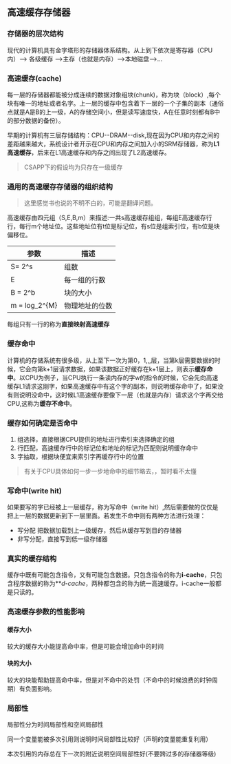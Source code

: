 ## 高速缓存存储器

### 存储器的层次结构

现代的计算机具有金字塔形的存储器体系结构。从上到下依次是寄存器（CPU内）--> 各级缓存 -->主存（也就是内存）-->本地磁盘-->...

### 高速缓存(cache)

每一层的存储器都能被分成连续的数据对象组块(chunk)，称为块（block）,每个块有唯一的地址或者名字。上一层的缓存中包含着下一层的一个子集的副本（通俗点就是A是B的上一级，A的存储空间小，但是读写速度快，A在任意时刻都有B中的部分数据的备份）。

早期的计算机有三层存储结构：CPU--DRAM--disk,现在因为CPU和内存之间的差距越来越大，系统设计者开示在CPU和内存之间加入小的SRM存储器，称为**L1高速缓存**，后来在L1高速缓存和内存之间出现了L2高速缓存。

> CSAPP下的假设均为只存在一级缓存

### 通用的高速缓存存储器的组织结构

> 这里感觉书也说的不明不白的，可能是翻译问题。

高速缓存由四元组（S,E,B,m）来描述:一共s高速缓存组组，每组E高速缓存行行，每行m个地址位。这些地址位有t位是标记位，有s位是组索引位，有b位是块偏移位。

| 参数          | 描述           |
| ------------- | -------------- |
| S= 2^s        | 组数           |
| E             | 每一组的行数   |
| B = 2^b       | 块的大小       |
| m = log_2^{M} | 物理地址的位数 |

每组只有一行的称为**直接映射高速缓存**

### 缓存命中 

计算机的存储系统有很多级，从上至下一次为第0，1,,,层，当第k层需要数据的时候，它会向第k+1层请求数据，如果该数据正好缓存在k+1层上，则表示**缓存命中**。以CPU为例子，当CPU执行一条读内存的字w的指令的时候，它会先向高速缓存L1请求这刚字，如果高速缓存中有这个字的副本，则说明缓存命中了，如果没有则说明没命中，这时候L1高速缓存要像下一层（也就是内存）请求这个字再交给CPU,这称为**缓存不命中**。

### 缓存如何确定是否命中

1. 组选择，直接根据CPU提供的地址进行索引来选择确定的组
2. 行匹配，高速缓存行中的标记位和地址的标记为匹配则说明缓存命中
3. 字抽取，根据块便宜来索引字再缓存行中的位置

> 有关于CPU具体如何一步一步地命中的细节略去，，暂时看不太懂

### 写命中(write hit)

如果要写的字已经被上一层缓存，称为写命中（write hit）,然后需要做的仅仅是把上一层的数据更新到下一层里面。若发生不命中则有两种方法进行处理：

- 写分配  把数据加载到上一级缓存，然后从缓存写到目的存储器
- 非写分配，直接写到低一级存储器

 ### 真实的缓存结构

缓存中既有可能包含指令，又有可能包含数据。只包含指令的称为**i-cache**，只包含程序数据的称为***d-cache*，两种都包含的称为统一高速缓存。i-cache一般都是只读的。

### 高速缓存参数的性能影响

#### 缓存大小

较大的缓存大小能提高命中率，但是可能会增加命中的时间

#### 块的大小

较大的块能帮助提高命中率，但是对不命中的处罚（不命中的时候浪费的时钟周期）有负面影响。

### 局部性

局部性分为时间局部性和空间局部性

同一个变量能被多次引用则说明时间局部性比较好（声明的变量能重复利用）

本次引用的内存总在下一次的附近说明空间局部性好(不要跨过多的存储器等级)



